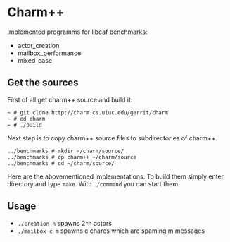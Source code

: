 Charm++
=======
Implemented programms for libcaf benchmarks:
* actor_creation
* mailbox_performance
* mixed_case 

Get the sources
---------------
First of all get charm++ source and build it:

    ~ # git clone http://charm.cs.uiuc.edu/gerrit/charm
    ~ # cd charm
    ~ # ./build

Next step is to copy charm++ source files to subdirectories of charm++.

    ../benchmarks # mkdir ~/charm/source/
    ../benchmarks # cp charm++ ~/charm/source
    ../benchmarks # cd ~/charm/source/
   
Here are the abovementioned implementations. To build them simply 
enter directory and type `make`. With `./command` you can start them.

Usage
-----
* `./creation n` spawns 2^n actors
* `./mailbox c m` spawns c chares which are spaming m messages

